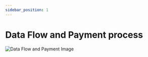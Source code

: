 ```yaml
---
sidebar_position: 1
---
```


# Data Flow and Payment process

![Data Flow and Payment Image](\img\data_flow_and_payment.png)